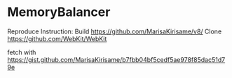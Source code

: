 # MemoryBalancer

Reproduce Instruction:
Build https://github.com/MarisaKirisame/v8/
Clone https://github.com/WebKit/WebKit

fetch with https://gist.github.com/MarisaKirisame/b7fbb04bf5cedf5ae978f85dac51d79e
